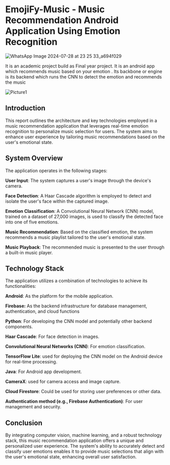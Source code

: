 # EmojiFy-Music - Music Recommendation Android Application Using Emotion Recognition

![WhatsApp Image 2024-07-28 at 23 25 33_a694f029](https://github.com/user-attachments/assets/5f2acc5d-d316-4bf5-b293-cec66555aa80)



It is an academic project build as Final year project. It is an android app which recommends music based on your emotion . Its backbone or engine is its backend which runs the CNN to detect the emotion and recommends the music


![Picture1](https://github.com/user-attachments/assets/5b1f18ed-dbe4-47e4-8d69-a21d458d2817)

## Introduction
This report outlines the architecture and key technologies employed in a music recommendation application that leverages real-time emotion recognition to personalize music selection for users. The system aims to enhance user experience by tailoring music recommendations based on the user's emotional state.

## System Overview
The application operates in the following stages:

**User Input**: The system captures a user's image through the device's camera.

**Face Detection**: A Haar Cascade algorithm is employed to detect and isolate the user's face within the captured image.

**Emotion Classification**: A Convolutional Neural Network (CNN) model, trained on a dataset of 27,000 images, is used to classify the detected face into one of five emotions.

**Music Recommendation**: Based on the classified emotion, the system recommends a music playlist tailored to the user's emotional state.

**Music Playback**: The recommended music is presented to the user through a built-in music player.

## Technology Stack
The application utilizes a combination of technologies to achieve its functionalities:

**Android**: As the platform for the mobile application.

**Firebase:** As the backend infrastructure for database management, authentication, and cloud functions

**Python**: For developing the CNN model and potentially other backend components.

**Haar Cascade**: For face detection in images.

**Convolutional Neural Networks (CNN)**: For emotion classification.

**TensorFlow Lite**: used for deploying the CNN model on the Android device for real-time processing.

**Java**: For Android app development.

**CameraX**: used for camera access and image capture.

**Cloud Firestore**: Could be used for storing user preferences or other data.

**Authentication method (e.g., Firebase Authentication)**: For user management and security.

## Conclusion
By integrating computer vision, machine learning, and a robust technology stack, this music recommendation application offers a unique and personalized user experience. The system's ability to accurately detect and classify user emotions enables it to provide music selections that align with the user's emotional state, enhancing overall user satisfaction.
